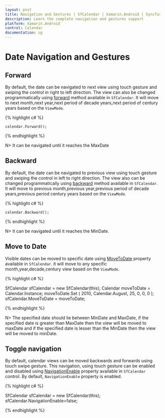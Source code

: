 ```yaml
---
layout: post
title: Navigation and Gestures | SfCalendar | Xamarin.Android | Syncfusion
description: Learn the complete navigation and gestures support
platform: Xamarin.Android
control: Calendar
documentation: ug
---
```


# Date Navigation and Gestures

## Forward

By default, the date can be navigated to next view using touch gesture and swiping the control in right to left direction. The view can also be changed programmatically using [forward](https://help.syncfusion.com/cr/cref_files/xamarin-android/sfcalendar/Syncfusion.SfCalendar.Android~Com.Syncfusion.Calendar.SfCalendar~Forward.html) method available in `SfCalendar`. It will move to next month,next year,next period of decade years,next period of century years based on the `ViewMode`.

{% highlight c# %}

	calendar.Forward();

{% endhighlight %}

N> It can be navigated until it reaches the MaxDate

## Backward

By default, the date can be navigated to previous view using touch gesture and swiping the control in left to right direction. The view also can be changed programmatically using [backward](https://help.syncfusion.com/cr/cref_files/xamarin-android/sfcalendar/Syncfusion.SfCalendar.Android~Com.Syncfusion.Calendar.SfCalendar~Backward.html) method available in `SfCalendar`. It will move to previous month,previous year,previous period of decade years,previous period century years based on the `ViewMode`.

{% highlight c# %}

	calendar.Backward();

{% endhighlight %}

N> It can be navigated until it reaches the MinDate.

## Move to Date 

Visible dates can be moved to specific date using [MoveToDate](https://help.syncfusion.com/cr/cref_files/xamarin-android/sfcalendar/Syncfusion.SfCalendar.Android~Com.Syncfusion.Calendar.SfCalendar~MoveToDate.html) property available in `SfCalendar`. it will move to any specific month,year,decade,century view based on the `ViewMode`.

{% highlight c# %}

SfCalendar sfCalendar = new SfCalendar(this);
 Calendar moveToDate = Calendar.Instance;
 moveToDate.Set
    (
        2010,
        Calendar.August,
        25,
        0,
        0,
        0
    );
sfCalendar.MoveToDate = moveToDate;

{% endhighlight %}

N>  The specified date should lie between MinDate and MaxDate, if the specified date is greater than MaxDate then the view will be moved to maxDate and if the specified date is lesser than the MinDate then the view will be moved to minDate.

## Toggle  navigation

By default, calendar views can be moved backwards and forwards using touch swipe gesture. This navigation, using touch gesture can be enabled and disabled using [NavigationEnable](https://help.syncfusion.com/cr/cref_files/xamarin-android/sfcalendar/Syncfusion.SfCalendar.Android~Com.Syncfusion.Calendar.SfCalendar~NavigationEnable.html) property available in `SfCalendar` control. By default, `NavigationEnable` property is enabled.

{% highlight c# %}

SfCalendar sfCalendar = new SfCalendar(this);
sfCalendar.NavigationEnable=false;

{% endhighlight %}